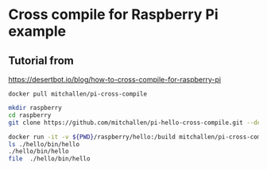 # Cross compile for Raspberry Pi example

## Tutorial from
https://desertbot.io/blog/how-to-cross-compile-for-raspberry-pi

`docker pull mitchallen/pi-cross-compile`

```bash
mkdir raspberry
cd raspberry
git clone https://github.com/mitchallen/pi-hello-cross-compile.git --depth=1 hello
```

```bash
docker run -it -v ${PWD}/raspberry/hello:/build mitchallen/pi-cross-compile
ls ./hello/bin/hello
./hello/bin/hello
file  ./hello/bin/hello

```






